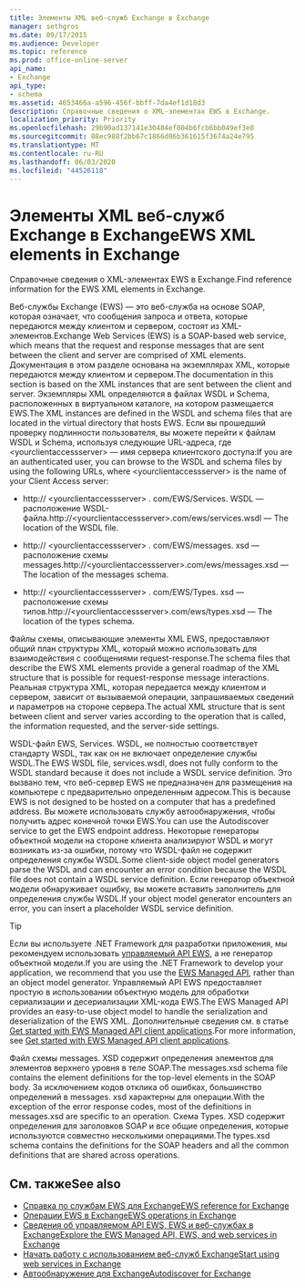 ```yaml
---
title: Элементы XML веб-служб Exchange в Exchange
manager: sethgros
ms.date: 09/17/2015
ms.audience: Developer
ms.topic: reference
ms.prod: office-online-server
api_name:
- Exchange
api_type:
- schema
ms.assetid: 4653466a-a596-456f-bbff-7da4ef1d18d3
description: Справочные сведения о XML-элементах EWS в Exchange.
localization_priority: Priority
ms.openlocfilehash: 29b90ad137141e30484ef804b6fcb6bb049ef3e8
ms.sourcegitcommit: 88ec988f2bb67c1866d06b361615f3674a24e795
ms.translationtype: MT
ms.contentlocale: ru-RU
ms.lasthandoff: 06/03/2020
ms.locfileid: "44526118"
---
```

# <a name="ews-xml-elements-in-exchange"></a><span data-ttu-id="e67a5-103">Элементы XML веб-служб Exchange в Exchange</span><span class="sxs-lookup"><span data-stu-id="e67a5-103">EWS XML elements in Exchange</span></span>

<span data-ttu-id="e67a5-104">Справочные сведения о XML-элементах EWS в Exchange.</span><span class="sxs-lookup"><span data-stu-id="e67a5-104">Find reference information for the EWS XML elements in Exchange.</span></span>
  
<span data-ttu-id="e67a5-105">Веб-службы Exchange (EWS) — это веб-служба на основе SOAP, которая означает, что сообщения запроса и ответа, которые передаются между клиентом и сервером, состоят из XML-элементов.</span><span class="sxs-lookup"><span data-stu-id="e67a5-105">Exchange Web Services (EWS) is a SOAP-based web service, which means that the request and response messages that are sent between the client and server are comprised of XML elements.</span></span> <span data-ttu-id="e67a5-106">Документация в этом разделе основана на экземплярах XML, которые передаются между клиентом и сервером.</span><span class="sxs-lookup"><span data-stu-id="e67a5-106">The documentation in this section is based on the XML instances that are sent between the client and server.</span></span> <span data-ttu-id="e67a5-107">Экземпляры XML определяются в файлах WSDL и Schema, расположенных в виртуальном каталоге, на котором размещается EWS.</span><span class="sxs-lookup"><span data-stu-id="e67a5-107">The XML instances are defined in the WSDL and schema files that are located in the virtual directory that hosts EWS.</span></span> <span data-ttu-id="e67a5-108">Если вы прошедший проверку подлинности пользователя, вы можете перейти к файлам WSDL и Schema, используя следующие URL-адреса, где \<yourclientaccessserver\> — имя сервера клиентского доступа:</span><span class="sxs-lookup"><span data-stu-id="e67a5-108">If you are an authenticated user, you can browse to the WSDL and schema files by using the following URLs, where \<yourclientaccessserver\> is the name of your Client Access server:</span></span>
  
- <span data-ttu-id="e67a5-109">http:// \<yourclientaccessserver\> . com/EWS/Services. WSDL — расположение WSDL-файла.</span><span class="sxs-lookup"><span data-stu-id="e67a5-109">http://\<yourclientaccessserver\>.com/ews/services.wsdl — The location of the WSDL file.</span></span>
    
- <span data-ttu-id="e67a5-110">http:// \<yourclientaccessserver\> . com/EWS/messages. xsd — расположение схемы messages.</span><span class="sxs-lookup"><span data-stu-id="e67a5-110">http://\<yourclientaccessserver\>.com/ews/messages.xsd — The location of the messages schema.</span></span>
    
- <span data-ttu-id="e67a5-111">http:// \<yourclientaccessserver\> . com/EWS/Types. xsd — расположение схемы типов.</span><span class="sxs-lookup"><span data-stu-id="e67a5-111">http://\<yourclientaccessserver\>.com/ews/types.xsd — The location of the types schema.</span></span>
    
<span data-ttu-id="e67a5-112">Файлы схемы, описывающие элементы XML EWS, предоставляют общий план структуры XML, который можно использовать для взаимодействия с сообщениями request-response.</span><span class="sxs-lookup"><span data-stu-id="e67a5-112">The schema files that describe the EWS XML elements provide a general roadmap of the XML structure that is possible for request-response message interactions.</span></span> <span data-ttu-id="e67a5-113">Реальная структура XML, которая передается между клиентом и сервером, зависит от вызываемой операции, запрашиваемых сведений и параметров на стороне сервера.</span><span class="sxs-lookup"><span data-stu-id="e67a5-113">The actual XML structure that is sent between client and server varies according to the operation that is called, the information requested, and the server-side settings.</span></span>
  
<span data-ttu-id="e67a5-114">WSDL-файл EWS, Services. WSDL, не полностью соответствует стандарту WSDL, так как он не включает определение службы WSDL.</span><span class="sxs-lookup"><span data-stu-id="e67a5-114">The EWS WSDL file, services.wsdl, does not fully conform to the WSDL standard because it does not include a WSDL service definition.</span></span> <span data-ttu-id="e67a5-115">Это вызвано тем, что веб-сервер EWS не предназначен для размещения на компьютере с предварительно определенным адресом.</span><span class="sxs-lookup"><span data-stu-id="e67a5-115">This is because EWS is not designed to be hosted on a computer that has a predefined address.</span></span> <span data-ttu-id="e67a5-116">Вы можете использовать службу автообнаружения, чтобы получить адрес конечной точки EWS.</span><span class="sxs-lookup"><span data-stu-id="e67a5-116">You can use the Autodiscover service to get the EWS endpoint address.</span></span> <span data-ttu-id="e67a5-117">Некоторые генераторы объектной модели на стороне клиента анализируют WSDL и могут возникать из-за ошибки, потому что WSDL-файл не содержит определения службы WSDL.</span><span class="sxs-lookup"><span data-stu-id="e67a5-117">Some client-side object model generators parse the WSDL and can encounter an error condition because the WSDL file does not contain a WSDL service definition.</span></span> <span data-ttu-id="e67a5-118">Если генератор объектной модели обнаруживает ошибку, вы можете вставить заполнитель для определения службы WSDL.</span><span class="sxs-lookup"><span data-stu-id="e67a5-118">If your object model generator encounters an error, you can insert a placeholder WSDL service definition.</span></span>
  
> [!TIP]
> <span data-ttu-id="e67a5-119">Если вы используете .NET Framework для разработки приложения, мы рекомендуем использовать [управляемый API EWS](http://aka.ms/ews-managed-api-readme), а не генератор объектной модели.</span><span class="sxs-lookup"><span data-stu-id="e67a5-119">If you are using the .NET Framework to develop your application, we recommend that you use the [EWS Managed API](http://aka.ms/ews-managed-api-readme), rather than an object model generator.</span></span> <span data-ttu-id="e67a5-120">Управляемый API EWS предоставляет простую в использовании объектную модель для обработки сериализации и десериализации XML-кода EWS.</span><span class="sxs-lookup"><span data-stu-id="e67a5-120">The EWS Managed API provides an easy-to-use object model to handle the serialization and deserialization of the EWS XML.</span></span> <span data-ttu-id="e67a5-121">Дополнительные сведения см. в статье [Get started with EWS Managed API client applications](https://msdn.microsoft.com/library/c2267733-6f4f-49e5-9614-1e4a24c3af1a%28Office.15%29.aspx).</span><span class="sxs-lookup"><span data-stu-id="e67a5-121">For more information, see [Get started with EWS Managed API client applications](https://msdn.microsoft.com/library/c2267733-6f4f-49e5-9614-1e4a24c3af1a%28Office.15%29.aspx).</span></span> 
  
<span data-ttu-id="e67a5-122">Файл схемы messages. XSD содержит определения элементов для элементов верхнего уровня в теле SOAP.</span><span class="sxs-lookup"><span data-stu-id="e67a5-122">The messages.xsd schema file contains the element definitions for the top-level elements in the SOAP body.</span></span> <span data-ttu-id="e67a5-123">За исключением кодов отклика об ошибках, большинство определений в messages. xsd характерны для операции.</span><span class="sxs-lookup"><span data-stu-id="e67a5-123">With the exception of the error response codes, most of the definitions in messages.xsd are specific to an operation.</span></span> <span data-ttu-id="e67a5-124">Схема Types. XSD содержит определения для заголовков SOAP и все общие определения, которые используются совместно несколькими операциями.</span><span class="sxs-lookup"><span data-stu-id="e67a5-124">The types.xsd schema contains the definitions for the SOAP headers and all the common definitions that are shared across operations.</span></span>
  
## <a name="see-also"></a><span data-ttu-id="e67a5-125">См. также</span><span class="sxs-lookup"><span data-stu-id="e67a5-125">See also</span></span>

- [<span data-ttu-id="e67a5-126">Справка по службам EWS для Exchange</span><span class="sxs-lookup"><span data-stu-id="e67a5-126">EWS reference for Exchange</span></span>](ews-reference-for-exchange.md)
- [<span data-ttu-id="e67a5-127">Операции EWS в Exchange</span><span class="sxs-lookup"><span data-stu-id="e67a5-127">EWS operations in Exchange</span></span>](ews-operations-in-exchange.md)
- [<span data-ttu-id="e67a5-128">Сведения об управляемом API EWS, EWS и веб-службах в Exchange</span><span class="sxs-lookup"><span data-stu-id="e67a5-128">Explore the EWS Managed API, EWS, and web services in Exchange</span></span>](../exchange-web-services/explore-the-ews-managed-api-ews-and-web-services-in-exchange.md)
- [<span data-ttu-id="e67a5-129">Начать работу с использованием веб-служб Exchange</span><span class="sxs-lookup"><span data-stu-id="e67a5-129">Start using web services in Exchange</span></span>](../exchange-web-services/start-using-web-services-in-exchange.md)
- [<span data-ttu-id="e67a5-130">Автообнаружение для Exchange</span><span class="sxs-lookup"><span data-stu-id="e67a5-130">Autodiscover for Exchange</span></span>](../exchange-web-services/autodiscover-for-exchange.md)
    

